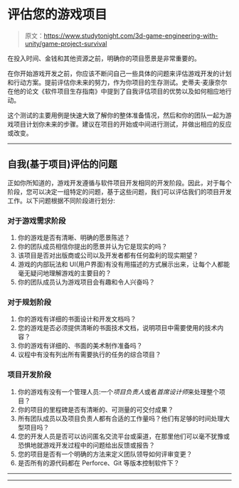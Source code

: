 # 评估您的游戏项目

> 原文：<https://www.studytonight.com/3d-game-engineering-with-unity/game-project-survival>

在投入时间、金钱和其他资源之前，明确你的项目愿景是非常重要的。

在你开始游戏开发之前，你应该不断问自己一些具体的问题来评估游戏开发的计划和行动方案。提前评估你未来的努力，作为你项目的生存测试。史蒂夫·麦康奈尔在他的论文《软件项目生存指南》中提到了自我评估项目的优势以及如何相应地行动。

这个测试的主要用例是快速大致了解你的整体准备情况，然后和你的团队一起为游戏项目计划你未来的步骤。建议在项目的开始或中间进行测试，并做出相应的反应或改变。

* * *

## 自我(基于项目)评估的问题

正如你所知道的，游戏开发遵循与软件项目开发相同的开发阶段。因此，对于每个阶段，您可以决定一组特定的问题，基于这些问题，我们可以评估我们的项目开发工作。以下问题根据不同阶段进行划分:

### 对于游戏需求阶段

1.  你的游戏是否有清晰、明确的愿景陈述？
2.  你的团队成员相信你提出的愿景并认为它是现实的吗？
3.  该项目是否对出版商或公司以及开发者都有任何盈利的现实期望？
4.  游戏的内部玩法和 UI(用户界面)有没有用描述的方式展示出来，让每个人都能毫无疑问地理解游戏的主要目的？
5.  你的团队成员认为游戏项目会有趣和令人兴奋吗？

### 对于规划阶段

1.  你的游戏有详细的书面设计和开发文档吗？
2.  您的游戏是否必须提供清晰的书面技术文档，说明项目中需要使用的技术内容？
3.  你的游戏有详细的、书面的美术制作准备吗？
4.  议程中有没有列出所有需要执行的任务的综合项目？

### 项目开发阶段

1.  你的游戏有没有一个管理人员:一个*项目负责人*或者*首席设计师*来处理整个项目？
2.  你的项目的里程碑是否有清晰的、可测量的可交付成果？
3.  所有团队成员以及项目负责人都有合适的工作量吗？他们有足够的时间处理大型项目吗？
4.  您的开发人员是否可以访问匿名交流平台或渠道，在那里他们可以毫不犹豫或恐惧地就游戏开发过程中的问题给出反馈或报告？
5.  您的项目是否有一个明确的方法来定义团队领导如何评审变更？
6.  是否所有的源代码都在 Perforce、Git 等版本控制软件下？

* * *

* * *